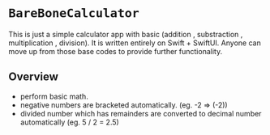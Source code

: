 # ``BareBoneCalculator``

This is just a simple calculator app with basic (addition , substraction , multiplication , division). It is written entirely on Swift + SwiftUI. Anyone can move up from those base codes to provide further functionality. 

## Overview

- perform basic math.
- negative numbers are bracketed automatically. (eg. -2 => (-2))
- divided number which has remainders are converted to decimal number automatically (eg. 5 / 2 = 2.5)
